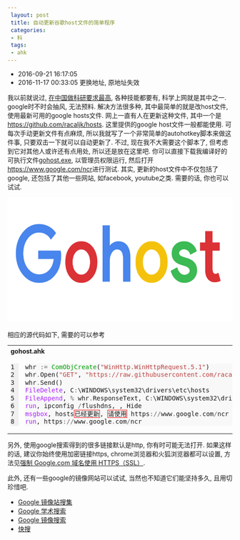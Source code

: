 ```yaml
---
 layout: post
 title: 自动更新谷歌host文件的简单程序
 categories:
 - 科
 tags:
 - ahk
---
```


- 2016-09-21 16:17:05
- 2016-11-17 00:33:05 更换地址, 原地址失效

我以前就说过, [在中国做科研要求最高](http://jerkwin.github.io/2014/06/15/%E4%B8%AD%E5%9B%BD%E5%AD%A6%E6%9C%AF%E7%95%8C%E8%A6%81%E6%B1%82%E6%9C%80%E9%AB%98/), 各种技能都要有, 科学上网就是其中之一. google时不时会抽风, 无法预料. 解决方法很多种, 其中最简单的就是改host文件, 使用最新可用的google hosts文件. 网上一直有人在更新这种文件, 其中一个是<https://github.com/racaljk/hosts>. 这里提供的google host文件一般都能使用. 可每次手动更新文件有点麻烦, 所以我就写了一个非常简单的autohotkey脚本来做这件事, 只要双击一下就可以自动更新了. 不过, 现在我不大需要这个脚本了, 但考虑到它对其他人或许还有点用处, 所以还是放在这里吧. 你可以直接下载我编译好的可执行文件[gohost.exe](http://jerkwin.github.io/Prog/gohost.zip), 以管理员权限运行, 然后打开<https://www.google.com/ncr>进行测试. 其实, 更新的host文件中不仅包括了google, 还包括了其他一些网站, 如facebook, youtube之类. 需要的话, 你也可以试试.

![](/pic/2016/gohost.png)

相应的源代码如下, 需要的可以参考

<table class="highlighttable"><th colspan="2" style="text-align:left">gohost.ahk</th><tr><td><div class="linenodiv" style="background-color: #f0f0f0; padding-right: 10px"><pre style="line-height: 125%">1
2
3
4
5
6
7
8</pre></div></td><td class="code"><div class="highlight" style="background: #f8f8f8"><pre style="line-height: 125%">whr <span style="color: #666666">:=</span> <span style="color: #00A000">ComObjCreate</span>(<span style="color: #BB4444">&quot;WinHttp.WinHttpRequest.5.1&quot;</span>)
whr<span style="color: #666666">.</span>Open(<span style="color: #BB4444">&quot;GET&quot;</span>, <span style="color: #BB4444">&quot;https://raw.githubusercontent.com/racaljk/hosts/master/hosts&quot;</span>)
whr<span style="color: #666666">.</span>Send()
<span style="color: #AA22FF">FileDelete</span>, C<span style="color: #666666">:</span>\WINDOWS\system32\drivers\etc\hosts
<span style="color: #AA22FF">FileAppend</span>, <span style="color: #666666">%</span> whr<span style="color: #666666">.</span>ResponseText, C<span style="color: #666666">:</span>\WINDOWS\system32\drivers\etc\hosts
<span style="color: #AA22FF">run</span>, ipconfig <span style="color: #666666">/</span>flushdns, , Hide
<span style="color: #AA22FF">msgbox</span>, hosts<span style="border: 1px solid #FF0000">已经更新</span>, <span style="border: 1px solid #FF0000">请使用</span> https<span style="color: #666666">://</span>www<span style="color: #666666">.</span>google<span style="color: #666666">.</span>com<span style="color: #666666">/</span>ncr <span style="border: 1px solid #FF0000">打开谷歌测试</span>
<span style="color: #AA22FF">run</span>, https<span style="color: #666666">://</span>www<span style="color: #666666">.</span>google<span style="color: #666666">.</span>com<span style="color: #666666">/</span>ncr
</pre></div>
</td></tr></table>

另外, 使用google搜索得到的很多链接默认是http, 你有时可能无法打开. 如果这样的话, 建议你始终使用加密链接https, chrome浏览器和火狐浏览器都可以设置, 方法见[强制 Google.com 域名使用 HTTPS（SSL）](https://laod.cn/hosts/suggestions-for-google-hosts-https-ssl.html).

此外, 还有一些google的镜像网站可以试试, 当然也不知道它们能坚持多久, 且用切珍惜吧.

- [Google 镜像站搜集](http://www.itechzero.com/google-mirror-sites-collect.html)
- [Google 学术搜索](http://scholar.glgoo.org/#userconsent#)
- [Google 镜像搜索](http://www.liu16.com/g.html)
- [快搜](http://so.chongbuluo.com/)

